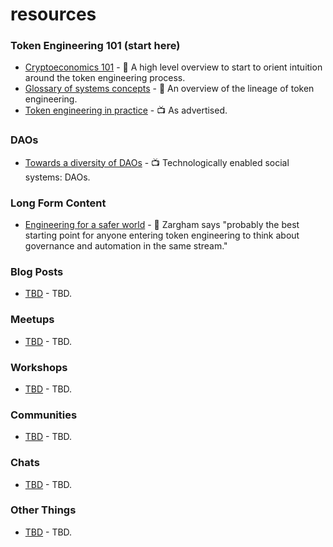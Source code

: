 # resources

### Token Engineering 101 (start here)
- [Cryptoeconomics 101](https://aracred.github.io/website/blog/Cryptoeconomics%20101) - 📄 A high level overview to start to orient intuition around the token engineering process.
- [Glossary of systems concepts](https://community.cadcad.org/t/working-glossary-of-systems-concepts/17) - 📄 An overview of the lineage of token engineering. 
- [Token engineering in practice](https://youtu.be/xRqXAlpWl0Y) - 📺 As advertised.

### DAOs
- [Towards a diversity of DAOs](https://www.youtube.com/watch?v=75769EjciVk) - 📺 Technologically enabled social systems: DAOs.

### Long Form Content
- [Engineering for a safer world](http://sunnyday.mit.edu/safer-world.pdf) - 📕 Zargham says "probably the best starting point for anyone entering token engineering to think about governance and automation in the same stream."

### Blog Posts
- [TBD](TBD) - TBD.

### Meetups
- [TBD](TBD) - TBD.

### Workshops
- [TBD](TBD) - TBD.

### Communities
- [TBD](TBD) - TBD.

### Chats
- [TBD](TBD) - TBD.

### Other Things
- [TBD](TBD) - TBD.
